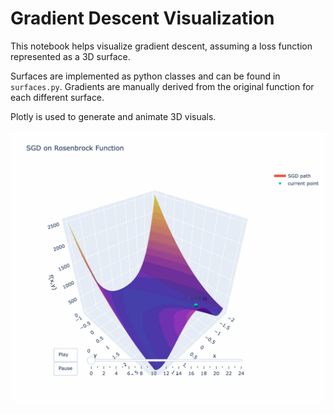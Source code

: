 # Gradient Descent Visualization

This notebook helps visualize gradient descent, assuming a loss function represented as a 3D surface. 

Surfaces are implemented as python classes and can be found in `surfaces.py`. Gradients are manually derived from the original function
for each different surface. 

Plotly is used to generate and animate 3D visuals.

![Visuals](sgd_quadratic.gif)

